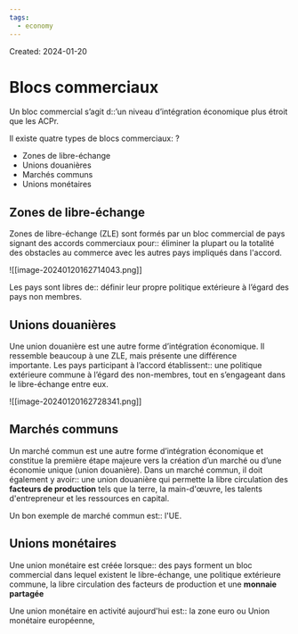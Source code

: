 ```yaml
---
tags:
  - economy
---
```

Created: 2024-01-20

# Blocs commerciaux
Un bloc commercial s’agit d::’un niveau d’intégration économique plus étroit que les ACPr.
<!--SR:!2024-01-21,1,230-->

Il existe quatre types de blocs commerciaux:
?
- Zones de libre-échange
- Unions douanières
- Marchés communs
- Unions monétaires
<!--SR:!2024-01-21,1,230-->

## Zones de libre-échange
Zones de libre-échange (ZLE) sont formés par un bloc commercial de pays signant des accords commerciaux pour:: éliminer la plupart ou la totalité des obstacles au commerce avec les autres pays impliqués dans l'accord.
<!--SR:!2024-01-21,1,230-->
![[image-20240120162714043.png]]


Les pays sont libres de:: définir leur propre politique extérieure à l’égard des pays non membres.
<!--SR:!2024-01-23,3,250-->

## Unions douanières
Une union douanière est une autre forme d’intégration économique. Il ressemble beaucoup à une ZLE, mais présente une différence importante. Les pays participant à l’accord établissent:: une politique extérieure commune à l’égard des non-membres, tout en s’engageant dans le libre-échange entre eux.
<!--SR:!2024-01-23,3,250-->
![[image-20240120162728341.png]]

## Marchés communs
Un marché commun est une autre forme d’intégration économique et constitue la première étape majeure vers la création d’un marché ou d’une économie unique (union douanière). Dans un marché commun, il doit également y avoir:: une union douanière qui permette la libre circulation des **facteurs de production** tels que la terre, la main-d'œuvre, les talents d'entrepreneur et les ressources en capital.
<!--SR:!2024-01-23,3,250-->

Un bon exemple de marché commun est:: l'UE.
<!--SR:!2024-01-23,3,250-->

## Unions monétaires
Une union monétaire est créée lorsque:: des pays forment un bloc commercial dans lequel existent le libre-échange, une politique extérieure commune, la libre circulation des facteurs de production et une **monnaie partagée**
<!--SR:!2024-01-21,1,230-->

Une union monétaire en activité aujourd'hui est:: la zone euro ou Union monétaire européenne,
<!--SR:!2024-01-23,3,250-->